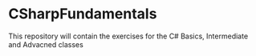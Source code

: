 # CSharpFundamentals
This repository will contain the exercises for the C# Basics, Intermediate and Advacned classes
